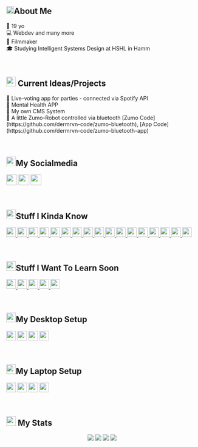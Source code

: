<!-- @format -->

<h2><img src="https://media.giphy.com/media/lq3imhZ7qSz8xAFBv4/giphy.gif" height="20">About Me</h2>

<ul style="padding: 0;">
🎂 19 yo<br>
💻 Webdev and many more<br>
🎥 Filmmaker<br>
🎓 Studying Intelligent Systems Design at HSHL in Hamm<br>
</ul>

<br>

<h2><img src="https://media.giphy.com/media/XBiIXQOKTLoxlTDfIs/giphy.gif" height="25"> Current Ideas/Projects</h2>
<ul style="padding: 0;">
🎵  Live-voting app for parties - connected via Spotify API<br>
💭  Mental Health APP<br>
📄  My own CMS System<br>
🤖  A little Zumo-Robot controlled via bluetooth [Zumo Code](https://github.com/dermrvn-code/zumo-bluetooth), [App Code](https://github.com/dermrvn-code/zumo-bluetooth-app)
</ul>
<br>

<h2><img src="https://media.giphy.com/media/KcVjOpaQfE6bhicWqP/giphy.gif" height="25">My Socialmedia</h2>
<p>
  <a href="mailto:info@dermrvn.com" target="_blank"><img height="28" src = "https://img.shields.io/badge/gmail-c14438?&style=for-the-badge&logo=gmail&logoColor=white"></a>
  <a href="https://instagram.com/dermrvn" target="_blank"><img height="28" src = "https://img.shields.io/badge/-Instagram-e95950?style=for-the-badge&logo=Instagram&logoColor=white"></a>
  <a href="https://youtube.com/dermrvn" target="_blank"><img height="28" src = "https://img.shields.io/badge/-youtube-FF0000?style=for-the-badge&logo=youtube&logoColor=white"></a>
</p>

<br>

<h2><img src="https://media.giphy.com/media/VdoIFLsMIlwzfKD520/giphy.gif" height="25">Stuff I Kinda Know</h2>

<p>
    <a href="https://html5.org/" target="_blank">
        <img src="https://img.shields.io/badge/-HTML5-E34F26?style=flat-square&logo=html5&logoColor=white" height="25" />
    </a>
    <a href="https://www.w3.org/Style/CSS/Overview.de.html" target="_blank">
        <img src="https://img.shields.io/badge/-CSS3-1572B6?style=flat-square&logo=css3" height="25" />
    </a>
    <a href="https://www.javascript.com/" target="_blank">
        <img src="https://img.shields.io/badge/-JS-F7DF1E?style=flat-square&logo=JavaScript&logoColor=black" height="25" />
    </a>
    <a href="https://www.php.net/" target="_blank">
        <img src="https://img.shields.io/badge/-PHP-777BB4?style=flat-square&logo=PHP&logoColor=white" height="25" />
    </a>
    <a href="https://www.w3schools.com/sql/sql_intro.asp" target="_blank">
        <img src="https://img.shields.io/badge/-SQL-4479A1?style=flat-square&logo=MySQL&logoColor=white" height="25" />
    </a>
    <a href="https://www.python.org/" target="_blank">
        <img src="https://img.shields.io/badge/-Python-3776AB?style=flat-square&logo=Python&logoColor=white" height="25" />
    </a>
    <a href="https://www.java.com/" target="_blank">
        <img src="https://img.shields.io/badge/-Java-007396?style=flat-square&logo=Java&logoColor=white" height="25" />
    </a>
    <a href="https://www.arduino.cc/" target="_blank">
        <img src="https://img.shields.io/badge/-Arduino-00979D?style=flat-square&logo=arduino&logoColor=white" height="25" />
    </a>                                                                                                             
    <a href="wikipedia.org/wiki/C_(Programmiersprache)" target="_blank">
        <img src="https://img.shields.io/badge/-C%20/%20C++-A8B9CC?style=flat-square&logo=c&logoColor=black" height="25" />
    </a>
    <a href="https://github.com/dermrvn-code" target="_blank">
        <img src="https://img.shields.io/badge/-GitHub-181717?style=flat-square&logo=github" height="25" />
    </a>
    <a href="https://git-scm.com/" target="_blank">
        <img src="https://img.shields.io/badge/-Git-F05032?style=flat-square&logo=git&logoColor=white" height="25" />
    </a>
    <a href="https://code.visualstudio.com/" target="_blank">
        <img src="https://img.shields.io/badge/-VS Code-007ACC?style=flat-square&logo=visual-studio-code&logoColor=white" height="25" />
    </a>
    <a href="https://www.adobe.com/de/products/photoshop.html" target="_blank">
        <img src="https://img.shields.io/badge/-Photoshop-31A8FF?style=flat-square&logo=adobe-photoshop&logoColor=white" height="25" />
    </a>
    <a href="https://www.adobe.com/de/products/premiere.html" target="_blank">
        <img src="https://img.shields.io/badge/-Premiere-9999FF?style=flat-square&logo=adobe-premiere-pro&logoColor=white" height="25" />
    </a>
    <a href="https://www.adobe.com/de/products/photoshop-lightroom.html" target="_blank">
        <img src="https://img.shields.io/badge/-Lightroom-31A8FF?style=flat-square&logo=adobe-lightroom&logoColor=white" height="25" />
    </a>
    <a href="https://www.adobe.com/de/products/xd.html" target="_blank">
        <img src="https://img.shields.io/badge/-XD-FF61F6?style=flat-square&logo=adobe-xd&logoColor=white" height="25" />
    </a>
    <a href="https://www.microsoft.com/" target="_blank">
        <img src="https://img.shields.io/badge/-Windows-0078D6?style=flat-square&logo=windows&logoColor=white" height="25" />
    </a>
</p>


<br>

<h2><img src="https://media.giphy.com/media/YRDstN3RevBJBbqZIl/giphy.gif" height="25">Stuff I Want To Learn Soon</h2>
<p>
    <a href="https://www.linux.org/" target="_blank">
        <img src="https://img.shields.io/badge/-Linux-FCC624?style=flat-square&logo=linux&logoColor=black" height="25" />
    </a>
    <a href="https://www.unity.com/" target="_blank">
        <img src="https://img.shields.io/badge/-Unity-FFFFFF?style=flat-square&logo=unity&logoColor=black" height="25" />
    </a>
    <a href="https://www.blender.org/" target="_blank">
        <img src="https://img.shields.io/badge/-Blender-F5792A?style=flat-square&logo=Blender&logoColor=white" height="25" />
    </a>
    <a href="https://reactjs.org/" target="_blank">
        <img src="https://img.shields.io/badge/-React-61DAFB?style=flat-square&logo=react&logoColor=black" height="25" />
    </a>
    <a href="https://www.adobe.com/de/products/aftereffects.html" target="_blank">
        <img src="https://img.shields.io/badge/-After Effects-9999FF?style=flat-square&logo=adobe-after-effects&logoColor=white" height="25" />
    </a>
</p>


<br>

<h2><img src="https://media.giphy.com/media/h7RC6oCYybRfNzEYvW/giphy.gif?cid=ecf05e47cg9lmlus12tba9mj2g5nnd7ocu5h2c3nma1deok2&rid=giphy.gif" height="25">My Desktop Setup</h2>

<p>
<img src="https://img.shields.io/badge/-Intel i7-0071C5?style=flat-square&logo=intel&logoColor=white" height="25"> 
<img src="https://img.shields.io/badge/-Radeon RX480-ED1C24?style=flat-square&logo=amd&logoColor=white" height="25"> 
<img src="https://img.shields.io/badge/-Windows 10-0078D6?style=flat-square&logo=windows&logoColor=white" height="25">
<img src="https://img.shields.io/badge/-VS Code-007ACC?style=flat-square&logo=visual-studio-code&logoColor=white" height="25"> 
</p>


<br>

<h2><img src="https://media.giphy.com/media/WFZvB7VIXBgiz3oDXE/giphy.gif" height="25">My Laptop Setup</h2>

<p>
<img src="https://img.shields.io/badge/-Ideapad Flex 5-ED1C24?style=flat-square&logo=lenovo&logoColor=white" height="25"> 
<img src="https://img.shields.io/badge/-Intel i5-0071C5?style=flat-square&logo=intel&logoColor=white" height="25"> 
<img src="https://img.shields.io/badge/-Windows 10-0078D6?style=flat-square&logo=windows&logoColor=white" height="25">
<img src="https://img.shields.io/badge/-VS Code-007ACC?style=flat-square&logo=visual-studio-code&logoColor=white" height="25"> 
</p>

<br>


<h2><img src="https://media.giphy.com/media/cj87CxfRtrUifF3Ryk/giphy.gif" height="25"> My Stats</h2>

<p align = "center">
  <img src = "https://github-readme-stats.vercel.app/api?username=dermrvn-code&theme=highcontrast&show_icons=true&include_all_commits=true&count_private=true&hide=issues&line_height=32">
  <img src = "https://github-readme-streak-stats.herokuapp.com/?user=dermrvn&theme=highcontrast&line_height=32">
  <img src = "https://github-readme-stats.vercel.app/api/top-langs/?username=dermrvn-code&theme=highcontrast&show_icons=trueline_height=32">
  <img src = "https://github-readme-stats.vercel.app/api/wakatime?username=dermrvn&theme=highcontrast&line_height=32">
</p>
